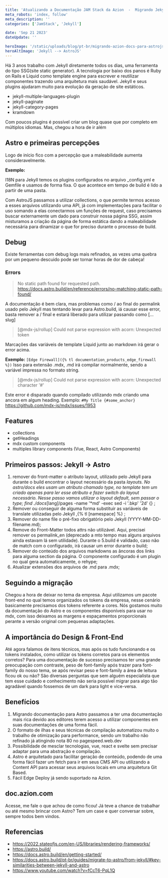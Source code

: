 ```yaml
---
title: 'Atualizando a Documentação JAM Stack da Azion  -  Migrando Jekyll para Astro'
meta_robots: 'index, follow'
meta_description: ''
categories: ['JamStack', 'Jekyll']

date: 'Sep 21 2023'
dateUpdate: ''

heroImage: '/static/uploads/blog/pt-br/migrando-azion-docs-para-astrojs/cover.webp'
heroAltImage: 'Jekyll --> AstroJS'
---
```


Há 3 anos trabalho com Jekyll diretamente todos os dias, uma ferramenta do tipo SSG(site static generator). A tecnologia por baixo dos panos é Ruby on Rails e Liquid como template engine para escrever e reutilizar componentes trazendo uma arquitetura mais saudável. Jekyll e seus plugins ajudaram muito para evolução da geração de site estáticos.

- jekyll-multiple-languages-plugin
- jekyll-paginate
- jekyll-category-pages
- kramdown

Com poucos plugins é possível criar um blog quase que por completo em múltiplos idiomas. Mas, chegou a hora de ir além


## Astro e primeiras percepções

Logo de início fico com a percepção que a maleabilidade aumenta consideravelmente.

**Exemplo:**

I18N para Jekyll temos os plugins configurados no arquivo _config.yml e Gemfile e usamos de forma fixa. O que acontece em tempo de build é lido a partir de uma pasta.

Com AstroJS passamos a utilizar collections, o que permite termos acesso a esses arquivos utilizando uma API, já com implementações para facilitar o uso somando a elas conectarmos um funções de request, caso precisamos buscar externamente um dado para construir nossa página SSG, assim misturamos a criação da página de forma estática dando a maleabilidade necessária para dinamizar o que for preciso durante o processo de build.

## Debug

Existe ferramentas com debug logs mais refinados, as vezes uma quebra por um pequeno descuido pode ser tornar horas de dor de cabeça!


### Errors

> No static path found for requested path. https://docs.astro.build/en/reference/errors/no-matching-static-path-found/

A documentação é bem clara, mas problemas como / ao final do permalink usado pelo Jekyll mas tentando levar para Astro.build, iá causar esse error, basta remover a / final e estará liberado para utilizar passando como […slug]

> [@mdx-js/rollup] Could not parse expression with acorn: Unexpected token

Marcações das variáveis de template Liquid junto ao markdown irá gerar o error acima. 

**Exemplo:** `[Edge Firewall]({% tl documentation_products_edge_firewall %})`
Isso para extensão .mdx, .md irá compilar normalmente, sendo a variável impressa no formato string.

> [@mdx-js/rollup] Could not parse expression with acorn: Unexpected character '#'

Este error é disparado quando compilado utilizando mdx criando uma ancora em algum heading. Exemplo: `#My Title {#some_anchor}`
https://github.com/mdx-js/mdx/issues/1953


## Features

- collections
- getHeadings
- mdx custom components
- multiples library components (Vue, React, Astro Components)


## Primeiros passos: Jekyll → Astro

1. remover do front-matter o atributo layout, utilizado pelo Jekyll para durante o build encontrar o layout necessário da pasta _layouts. No astro/docs eles usam um atributo chamado type, no template tem um criado apenas para ler esse atributo e fazer switch do layout necessário. Nesse passo vamos utilizar o layout default, sem passar o type; find ./docs_[lang]/pages -name '*md' -exec sed -i '.bkp' '2d' {} \;
2. Remover ou conseguir de alguma forma substituir as variáveis de translate utilizadas pelo Jekyll ,{% tl [namespace] %} ;
3. Remover do name file o pré-fixo obrigatório pelo Jekyll (YYYY-MM-DD-filename.md);
4. Remove do Front-Matter todos attrs não utilizável. Aqui, precisei remover os permalink_en (deprecado a mto tempo mas alguns arquivos ainda estavam lá sem utilidade). Durante o 5.build é validado, caso não de match com o configurado, irá causar um error durante o build;
5. Remover do conteúdo dos arquivos markdowns as âncoras dos links para alguma section da página. O componente configurado é um plugin no qual gera automaticamente, o rehype;
6. Atualizar extensões dos arquivos de .md para .mdx;


## Seguindo a migração

Chegou a hora de deixar no tema da empresa. Aqui utilizamos um pacote front-end no qual temos organizados os tokens da empresa, nesse cenário basicamente precisamos dos tokens referente a cores.
Nós gostamos muito da documentação do Astro e os componentes disponíveis para usar no mdx, com isso deixamos as margens e espaçamentos proporcionais perante a versão original com pequenas adaptações.


## A importância do Design & Front-End

Até agora falamos de itens técnicos, mas após os tudo funcionando e os tokens instalados, como utilizar os tokens corretos para os elementos corretos? Para uma documentação de sucesso precisamos ter uma grande preocupação com contraste, peso de font-family após trazer para font-family do nosso tema, se após revisar peso e font-family a área de leitura ficou ok ou não? São diversas perguntas que sem alguém especialista que tem esse cuidado e conhecimento não seria possível migrar para algo tão agradável quando fossemos de um dark para light e vice-versa.


## Benefícios

1. Migrando documentação para Astro passamos a ter uma documentação mais rica devido aos editores terem acesso a utilizar componentes em suas documentações de uma forma fácil.
2. O formato de ilhas e seus técnicas de compilação automatizou muito o trabalho de otimização para performance, sendo um trabalho não refinado já atingindo nota 80 no pagespeed.web.dev
3. Possibilidade de mesclar tecnologias, vue, react e svelte sem precisar adaptar para uma abstração e compilação.
4. Astro é arquitetado para facilitar geração de conteúdo, podendo de uma forma fácil fazer um fetch para ir em seus CMS API ou utilizando a Content API para acessar seus arquivos locais em uma arquitetura Git Based.
5. Fácil Edge Deploy já sendo suportado na Azion.


## doc.azion.com

Acesse, me fale o que achou de como ficou! Já teve a chance de trabalhar ou até mesmo brincar com Astro? Tem um case e quer conversar sobre, sempre todos bem vindos.


## Referencias

- https://2022.stateofjs.com/en-US/libraries/rendering-frameworks/
- https://astro.build/
- https://docs.astro.build/en/getting-started/
- https://docs.astro.build/pt-br/guides/migrate-to-astro/from-jekyll/#key-similarities-between-jekyll-and-astro
- https://www.youtube.com/watch?v=fCcT6-PqL1Q
